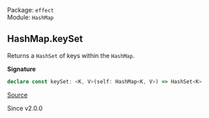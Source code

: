 Package: `effect`<br />
Module: `HashMap`<br />

## HashMap.keySet

Returns a `HashSet` of keys within the `HashMap`.

**Signature**

```ts
declare const keySet: <K, V>(self: HashMap<K, V>) => HashSet<K>
```

[Source](https://github.com/Effect-TS/effect/tree/main/packages/effect/src/HashMap.ts#L243)

Since v2.0.0